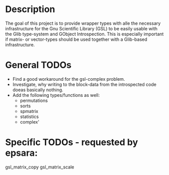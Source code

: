 # Description

The goal of this project is to provide wrapper types with alle the necessary
infrastructure for the Gnu Scientific Library (GSL) to be easily usable with
the Glib type-system and GObject Introspection.
This is especially important if matrix- or vector-types should be used together
with a Glib-based infrastructure.

# General TODOs

* Find a good workaround for the gsl-complex problem.
* Investigate, why writing to the block-data from the introspected code doeas
  basically nothing.
* Add the following types/functions as well:
  * permutations
  * sorts
  * spmatrix
  * statistics
  * complex'

# Specific TODOs - requested by epsara:
gsl_matrix_copy
gsl_matrix_scale

